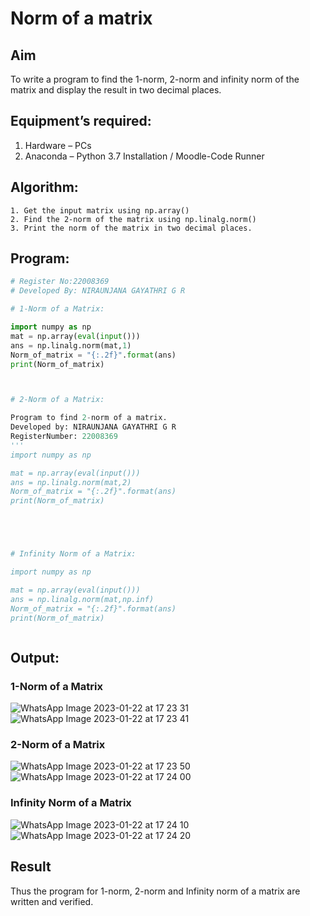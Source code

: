# Norm of a matrix
## Aim
To write a program to find the 1-norm, 2-norm and infinity norm of the matrix and display the result in two decimal places.
## Equipment’s required:
1.	Hardware – PCs
2.	Anaconda – Python 3.7 Installation / Moodle-Code Runner
## Algorithm:
	1. Get the input matrix using np.array()   
    2. Find the 2-norm of the matrix using np.linalg.norm()
	3. Print the norm of the matrix in two decimal places.
## Program:
```Python
# Register No:22008369
# Developed By: NIRAUNJANA GAYATHRI G R

# 1-Norm of a Matrix:

import numpy as np
mat = np.array(eval(input()))
ans = np.linalg.norm(mat,1)
Norm_of_matrix = "{:.2f}".format(ans)
print(Norm_of_matrix)



# 2-Norm of a Matrix:

Program to find 2-norm of a matrix.
Developed by: NIRAUNJANA GAYATHRI G R
RegisterNumber: 22008369
'''
import numpy as np

mat = np.array(eval(input()))
ans = np.linalg.norm(mat,2)
Norm_of_matrix = "{:.2f}".format(ans)
print(Norm_of_matrix)





# Infinity Norm of a Matrix:

import numpy as np

mat = np.array(eval(input()))
ans = np.linalg.norm(mat,np.inf)
Norm_of_matrix = "{:.2f}".format(ans)
print(Norm_of_matrix)



```
## Output:
### 1-Norm of a Matrix
![WhatsApp Image 2023-01-22 at 17 23 31](https://user-images.githubusercontent.com/119395610/213914445-f1a99fa8-26a0-4271-89d8-4aefc66459aa.jpg)
![WhatsApp Image 2023-01-22 at 17 23 41](https://user-images.githubusercontent.com/119395610/213914451-ea41add0-bc0d-4697-ab80-adf3cc24565d.jpg)



### 2-Norm of a Matrix
![WhatsApp Image 2023-01-22 at 17 23 50](https://user-images.githubusercontent.com/119395610/213914460-966e8e66-436e-457e-9716-527658bdff73.jpg)
![WhatsApp Image 2023-01-22 at 17 24 00](https://user-images.githubusercontent.com/119395610/213914472-fee30660-6644-4f8e-861c-de3852ce5cd7.jpg)

### Infinity Norm of a Matrix
![WhatsApp Image 2023-01-22 at 17 24 10](https://user-images.githubusercontent.com/119395610/213914477-fdb677e7-79e5-435b-83b6-a27d7fb49ac8.jpg)
![WhatsApp Image 2023-01-22 at 17 24 20](https://user-images.githubusercontent.com/119395610/213914487-a1734cd0-6356-4042-8449-4db805ea64c1.jpg)



## Result
Thus the program for 1-norm, 2-norm and Infinity norm of a matrix are written and verified.
